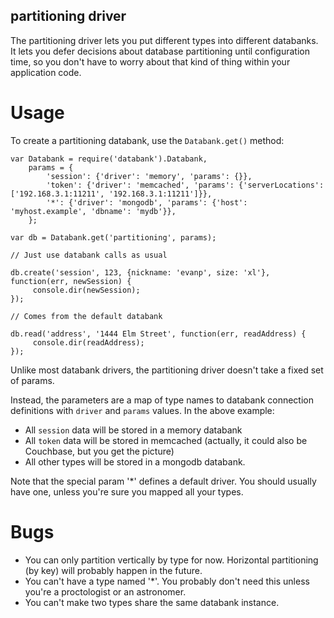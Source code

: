 partitioning driver
-------------------

The partitioning driver lets you put different types into different
databanks. It lets you defer decisions about database partitioning
until configuration time, so you don't have to worry about that kind
of thing within your application code.

Usage
=====

To create a partitioning databank, use the `Databank.get()` method:

    var Databank = require('databank').Databank,
        params = {
            'session': {'driver': 'memory', 'params': {}},
            'token': {'driver': 'memcached', 'params': {'serverLocations': ['192.168.3.1:11211', '192.168.3.1:11211']}},
            '*': {'driver': 'mongodb', 'params': {'host': 'myhost.example', 'dbname': 'mydb'}},
        };
    
    var db = Databank.get('partitioning', params);

    // Just use databank calls as usual
    
    db.create('session', 123, {nickname: 'evanp', size: 'xl'}, function(err, newSession) {
         console.dir(newSession);
    });

    // Comes from the default databank
    
    db.read('address', '1444 Elm Street', function(err, readAddress) {
         console.dir(readAddress);
    });

Unlike most databank drivers, the partitioning driver doesn't take a fixed set of params.

Instead, the parameters are a map of type names to databank connection
definitions with `driver` and `params` values. In the above example:

* All `session` data will be stored in a memory databank
* All `token` data will be stored in memcached (actually, it could also be Couchbase, but you get the picture)
* All other types will be stored in a mongodb databank.

Note that the special param '*' defines a default driver. You should
usually have one, unless you're sure you mapped all your types.

Bugs
====

* You can only partition vertically by type for now. Horizontal partitioning (by key) will probably happen in the future.
* You can't have a type named '*'. You probably don't need this unless you're a proctologist or an astronomer.
* You can't make two types share the same databank instance.
